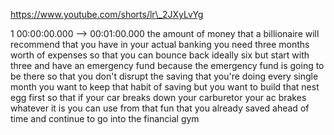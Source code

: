 https://www.youtube.com/shorts/lr\_2JXyLvYg

1 00:00:00.000 --\> 00:01:00.000 the amount of money that a billionaire
will recommend that you have in your actual banking you need three
months worth of expenses so that you can bounce back ideally six but
start with three and have an emergency fund because the emergency fund
is going to be there so that you don't disrupt the saving that you're
doing every single month you want to keep that habit of saving but you
want to build that nest egg first so that if your car breaks down your
carburetor your ac brakes whatever it is you can use from that fun that
you already saved ahead of time and continue to go into the financial
gym
